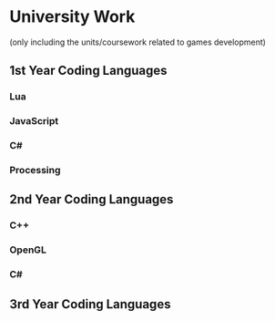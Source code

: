 # University Work

(only including the units/coursework related to games development)

## 1st Year Coding Languages

### Lua
### JavaScript
### C#
### Processing

## 2nd Year Coding Languages

### C++
### OpenGL
### C#

## 3rd Year Coding Languages
